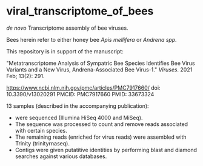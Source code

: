 # viral_transcriptome_of_bees
*de novo* Transcriptome assembly of bee viruses.

Bees herein refer to either honey bee *Apis mellifera* or *Andrena spp.*

This repository is in support of the manuscript:

"Metatranscriptome Analysis of Sympatric Bee Species Identifies Bee Virus Variants and a New Virus, Andrena-Associated Bee Virus-1." _Viruses_. 2021 Feb; 13(2): 291.

https://www.ncbi.nlm.nih.gov/pmc/articles/PMC7917660/
doi: 10.3390/v13020291
PMCID: PMC7917660
PMID: 33673324

13 samples (described in the accompanying publication):
- were sequenced (Illumina HiSeq 4000 and MiSeq).
- The sequence was processed to count and remove reads associated with certain species. 
- The remaining reads (enriched for virus reads) were assembled with Trinity (trinityrnaseq). 
- Contigs were given putatitive identities by performing blast and diamond searches against various databases.
